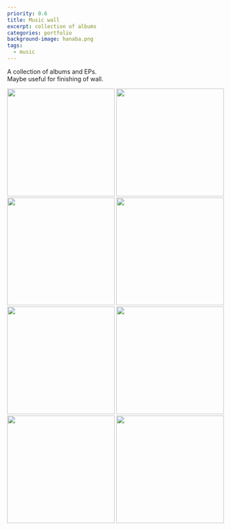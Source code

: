 ```yaml
---
priority: 0.6
title: Music wall
excerpt: collection of albums
categories: portfolio
background-image: hanaba.png
tags:
  - music
---
```


A collection of albums and EPs.  
Maybe useful for finishing of wall.

<center class="half">
    <img src="https://img9.doubanio.com/view/subject/m/public/s28810382.jpg" width="250"/>
    <img src="https://i.postimg.cc/mrQr6H99/s11187340.jpg" width="250"/>
    <img src="https://img9.doubanio.com/view/subject/m/public/s11363103.jpg" width="250"/>
    <img src="https://i.postimg.cc/zGGMQZRF/s11174008.jpg" width="250"/>
    <img src="https://img9.doubanio.com/view/subject/m/public/s3576006.jpg" width="250"/>
    <img src="https://img9.doubanio.com/view/subject/m/public/s27193156.jpg" width="250"/>
    <img src="https://img9.doubanio.com/view/subject/m/public/s1911415.jpg" width="250"/>
    <img src="https://img9.doubanio.com/view/subject/m/public/s1959872.jpg" width="250"/>
</center>
